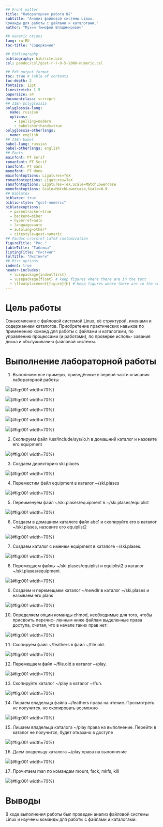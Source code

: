 ```yaml
---
## Front matter
title: "Лабораторная работа №7"
subtitle: "Анализ файловой системы Linux.
Команды для работы с файлами и каталогами."
author: "Мухин Тимофей Владимирович"

## Generic otions
lang: ru-RU
toc-title: "Содержание"

## Bibliography
bibliography: bib/cite.bib
csl: pandoc/csl/gost-r-7-0-5-2008-numeric.csl

## Pdf output format
toc: true # Table of contents
toc-depth: 2
fontsize: 12pt
linestretch: 1.5
papersize: a4
documentclass: scrreprt
## I18n polyglossia
polyglossia-lang:
  name: russian
  options:
	- spelling=modern
	- babelshorthands=true
polyglossia-otherlangs:
  name: english
## I18n babel
babel-lang: russian
babel-otherlangs: english
## Fonts
mainfont: PT Serif
romanfont: PT Serif
sansfont: PT Sans
monofont: PT Mono
mainfontoptions: Ligatures=TeX
romanfontoptions: Ligatures=TeX
sansfontoptions: Ligatures=TeX,Scale=MatchLowercase
monofontoptions: Scale=MatchLowercase,Scale=0.9
## Biblatex
biblatex: true
biblio-style: "gost-numeric"
biblatexoptions:
  - parentracker=true
  - backend=biber
  - hyperref=auto
  - language=auto
  - autolang=other*
  - citestyle=gost-numeric
## Pandoc-crossref LaTeX customization
figureTitle: "Рис."
tableTitle: "Таблица"
listingTitle: "Листинг"
lolTitle: "Листинги"
## Misc options
indent: true
header-includes:
  - \usepackage{indentfirst}
  - \usepackage{float} # keep figures where there are in the text
  - \floatplacement{figure}{H} # keep figures where there are in the text
---
```


# Цель работы

Ознакомление с файловой системой Linux, её структурой, именами и содержанием
каталогов. Приобретение практических навыков по применению команд для работы
с файлами и каталогами, по управлению процессами (и работами), по проверке исполь-
зования диска и обслуживанию файловой системы.

# Выполнение лабораторной работы

1. Выполняем все примеры, приведённые в первой части описания лабораторной работы

![](image/1.png){#fig:001 width=70%}

![](image/2.png){#fig:001 width=70%}

![](image/3.png){#fig:001 width=70%}

![](image/4.png){#fig:001 width=70%}

![](image/5.png){#fig:001 width=70%}

2. Скопируем файл /usr/include/sys/io.h в домашний каталог и назовите его
equipment

![](image/6.png){#fig:001 width=70%}


3. Создаем директорию ski.places

![](image/7.png){#fig:001 width=70%}


4. Переместим файл equipment в каталог ~/ski.plases

![](image/8.png){#fig:001 width=70%}


5. Переименуем файл ~/ski.plases/equipment в ~/ski.plases/equiplist

![](image/9.png){#fig:001 width=70%}


6. Создаем в домашнем каталоге файл abc1 и скопируйте его в каталог
~/ski.plases, назовите его equiplist2

![](image/10.png){#fig:001 width=70%}


7. Создаем каталог с именем equipment в каталоге ~/ski.plases.

![](image/11.png){#fig:001 width=70%}


8. Перемещаем файлы ~/ski.plases/equiplist и equiplist2 в каталог
~/ski.plases/equipment.

![](image/11.png){#fig:001 width=70%}


9. Создаем и перемещаем каталог ~/newdir в каталог ~/ski.plases и называем
его plans

![](image/12.png){#fig:001 width=70%}


10. Определяем опции команды chmod, необходимые для того, чтобы присвоить перечис-
ленным ниже файлам выделенные права доступа, считая, что в начале таких прав
нет:

![](image/13.png){#fig:001 width=70%}


11. Скопируем файл ~/feathers в файл ~/file.old.

![](image/14.png){#fig:001 width=70%}


12. Перемещаем файл ~/file.old в каталог ~/play.

![](image/15.png){#fig:001 width=70%}


13. Скопируйте каталог ~/play в каталог ~/fun.

![](image/16.png){#fig:001 width=70%}


14. Лишаем владельца файла ~/feathers права на чтение. Просмотреть не получится, но скопировать возможно

![](image/16.png){#fig:001 width=70%}


15. Лишаем владельца каталога ~/play права на выполнение. Перейти в каталог не получится, будет отказано
в доступе

![](image/17.png){#fig:001 width=70%}


16. Даем владельцу каталога ~/play права на выполнение

![](image/18.png){#fig:001 width=70%}


17. Прочитаем man по командам  mount, fsck, mkfs, kill

![](image/19.png){#fig:001 width=70%}


# Выводы

В ходе выполнения работы был проведен анализ файловой системы Linux и изучены
команды для работы с файлами и каталогами.


